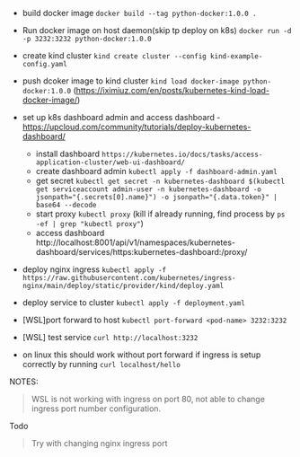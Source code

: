 
- build docker image `docker build --tag python-docker:1.0.0 .`
- Run docker image on host daemon(skip tp deploy on k8s) `docker run -d -p 3232:3232 python-docker:1.0.0` 

- create kind cluster `kind create cluster --config kind-example-config.yaml`

- push dcoker image to kind cluster `kind load docker-image python-docker:1.0.0`  (https://iximiuz.com/en/posts/kubernetes-kind-load-docker-image/)


- set up k8s dashboard admin and access dashboard - https://upcloud.com/community/tutorials/deploy-kubernetes-dashboard/

    - install dashboard `https://kubernetes.io/docs/tasks/access-application-cluster/web-ui-dashboard/`
    - create dashboard admin `kubectl apply -f dashboard-admin.yaml`
    - get secret `kubectl get secret -n kubernetes-dashboard $(kubectl get serviceaccount admin-user -n kubernetes-dashboard -o jsonpath="{.secrets[0].name}") -o jsonpath="{.data.token}" | base64 --decode`
    - start proxy `kubectl proxy`  (kill if already running, find process by `ps -ef | grep "kubectl proxy"`)
    - access dashboard http://localhost:8001/api/v1/namespaces/kubernetes-dashboard/services/https:kubernetes-dashboard:/proxy/

- deploy nginx ingress `kubectl apply -f https://raw.githubusercontent.com/kubernetes/ingress-nginx/main/deploy/static/provider/kind/deploy.yaml`

- deploy service to cluster `kubectl apply -f deployment.yaml`

- [WSL]port forward to host `kubectl port-forward <pod-name> 3232:3232`

- [WSL] test service `curl http://localhost:3232`
- on linux this should work without port forward if ingress is setup correctly by running `curl localhost/hello`


NOTES:
> WSL is not working with ingress on port 80, not able to change ingress port number configuration.
> 

Todo
>Try with changing nginx ingress port
